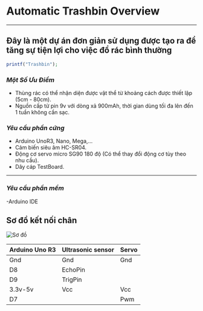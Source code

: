 # Automatic Trashbin Overview
***
## **Đây là một dự án đơn giản sử dụng được tạo ra để tăng sự tiện lợi cho việc đổ rác bình thường**
```php 
printf("Trashbin");
``` 
### *Một Số Ưu Điểm*
* Thùng rác có thể nhận diện được vật thể từ khoảng cách được thiết lập (5cm - 80cm).
* Nguồn cấp từ pin 9v với dòng xả 900mAh, thời gian dùng tối đa lên đến 1 tuần không cần sạc.
### *Yêu cầu phần cứng* 
- Arduino UnoR3, Nano, Mega,...
- Cảm biến siêu âm HC-SR04.
- Động cơ servo micro SG90 180 độ (Có thể thay đổi động cơ tùy theo nhu cầu).
- Dây cáp TestBoard.
***
### *Yêu cầu phần mềm*
-Arduino IDE
## Sơ đồ kết nối chân 
![Sơ đồ](https://github.com/LuongHuuPhuc/Automatic.Trashbin/assets/156191563/235ae30f-5c02-4974-bc8d-9e61e0dc88d0)

| Arduino Uno R3 | Ultrasonic sensor | Servo |
|:---------------|:------------------|:------|
| Gnd            | Gnd               | Gnd   |
| D8             | EchoPin           |       |
| D9             | TrigPin           |       |
| 3.3v-5v        | Vcc               | Vcc   |
| D7             |                   | Pwm   |
